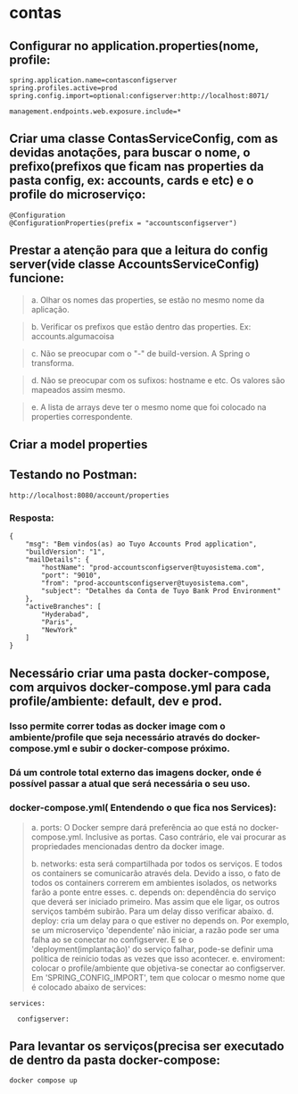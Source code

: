 # contas
## Configurar no application.properties(nome, profile:
````
spring.application.name=contasconfigserver
spring.profiles.active=prod
spring.config.import=optional:configserver:http://localhost:8071/

management.endpoints.web.exposure.include=*
````
## Criar uma classe ContasServiceConfig, com as devidas anotações, para buscar o nome, o prefixo(prefixos que ficam nas properties da pasta config, ex: accounts, cards e etc) e o profile do microserviço:
````
@Configuration
@ConfigurationProperties(prefix = "accountsconfigserver")
````
## Prestar a atenção para que a leitura do config server(vide classe AccountsServiceConfig) funcione:
> a. Olhar os nomes das properties, se estão no mesmo nome da aplicação.

> b. Verificar os prefixos que estão dentro das properties. Ex: accounts.algumacoisa

> c. Não se preocupar com o "-" de build-version. A Spring o transforma.

> d. Não se preocupar com os sufixos: hostname e etc. Os valores são mapeados assim mesmo.

> e. A lista de arrays deve ter o mesmo nome que foi colocado na properties correspondente.

## Criar a model properties

## Testando no Postman:
````
http://localhost:8080/account/properties
````
### Resposta:
````
{
    "msg": "Bem vindos(as) ao Tuyo Accounts Prod application",
    "buildVersion": "1",
    "mailDetails": {
        "hostName": "prod-accountsconfigserver@tuyosistema.com",
        "port": "9010",
        "from": "prod-accountsconfigserver@tuyosistema.com",
        "subject": "Detalhes da Conta de Tuyo Bank Prod Environment"
    },
    "activeBranches": [
        "Hyderabad",
        "Paris",
        "NewYork"
    ]
}
````

## Necessário criar uma pasta docker-compose, com arquivos docker-compose.yml para cada profile/ambiente: default, dev e prod.
### Isso permite correr todas as docker image com o ambiente/profile que seja necessário através do docker-compose.yml e subir o docker-compose próximo.
### Dá um controle total externo das imagens docker, onde é possível passar a atual que será necessária o seu uso.
### docker-compose.yml( Entendendo o que fica nos Services):
> a. ports: O Docker sempre dará preferência ao que está no docker-compose.yml. Inclusive as portas. Caso contrário, ele vai procurar as propriedades mencionadas dentro da docker image.
> 
> b. networks: esta será compartilhada por todos os serviços. E todos os containers se comunicarão através dela.
> Devido a isso, o fato de todos os containers correrem em ambientes isolados, os networks farão a ponte entre esses.
> c. depends on: dependência do serviço que deverá ser iniciado primeiro. Mas assim que ele ligar, os outros serviços
> também subirão. Para um delay disso verificar abaixo.
> d. deploy: cria um delay para o que estiver no depends on. Por exemplo, se um microserviço 'dependente' não iniciar,
> a razão pode ser uma falha ao se conectar no configserver. E se o 'deployment(implantação)' do serviço falhar,
> pode-se definir uma política de reinício todas as vezes que isso acontecer.
> e. enviroment: colocar o profile/ambiente que objetiva-se conectar ao configserver. Em 'SPRING_CONFIG_IMPORT',
> tem que colocar o mesmo nome que é colocado abaixo de services:
````
services:

  configserver:
````

## Para levantar os serviços(precisa ser executado de dentro da pasta docker-compose:
````
docker compose up
````

